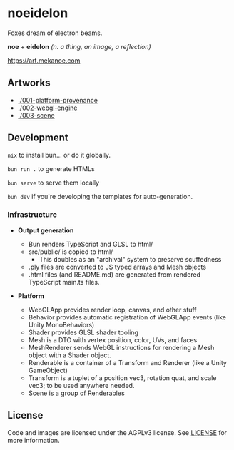 # noeidelon

Foxes dream of electron beams.

**noe** + **eidelon** _(n. a thing, an image, a reflection)_

https://art.mekanoe.com

## Artworks

- [./001-platform-provenance](https://art.mekanoe.com/001-platform-provenance)
- [./002-webgl-engine](https://art.mekanoe.com/002-webgl-engine)
- [./003-scene](https://art.mekanoe.com/003-scene)

## Development

`nix` to install bun... or do it globally.

`bun run .` to generate HTMLs

`bun serve` to serve them locally

`bun dev` if you're developing the templates for auto-generation.

### Infrastructure

- **Output generation**

  - Bun renders TypeScript and GLSL to html/
  - src/public/ is copied to html/
    - This doubles as an "archival" system to preserve scuffedness
  - .ply files are converted to JS typed arrays and Mesh objects
  - .html files (and README.md) are generated from rendered TypeScript main.ts files.

- **Platform**

  - WebGLApp provides render loop, canvas, and other stuff
  - Behavior provides automatic registration of WebGLApp events (like Unity MonoBehaviors)
  - Shader provides GLSL shader tooling
  - Mesh is a DTO with vertex position, color, UVs, and faces
  - MeshRenderer sends WebGL instructions for rendering a Mesh object with a Shader object.
  - Renderable is a container of a Transform and Renderer (like a Unity GameObject)
  - Transform is a tuplet of a position vec3, rotation quat, and scale vec3; to be used anywhere needed.
  - Scene is a group of Renderables

## License

Code and images are licensed under the AGPLv3 license. See [LICENSE](./LICENSE) for more information.
